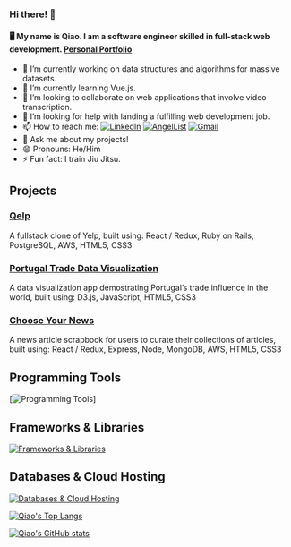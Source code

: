 ### Hi there! 👋

#### 🖥️ My name is Qiao. I am a software engineer skilled in full-stack web development. [Personal Portfolio](https://qiaoyanghan.com/)

- 🔭 I’m currently working on data structures and algorithms for massive datasets.
- 🌱 I’m currently learning Vue.js.
- 👯 I’m looking to collaborate on web applications that involve video transcription.
- 🤔 I’m looking for help with landing a fulfilling web development job.
- 📫 How to reach me:
[![LinkedIn](https://img.shields.io/badge/linkedin-%230077B5.svg?style=for-the-badge&logo=linkedin&logoColor=white)](https://www.linkedin.com/in/qiaoyanghan/)
[![AngelList](https://img.shields.io/badge/AngelList-%23D4D4D4.svg?style=for-the-badge&logo=AngelList&logoColor=black)](https://angel.co/u/qiaoyanghan)
[![Gmail](https://img.shields.io/badge/Gmail-D14836?style=for-the-badge&logo=gmail&logoColor=white)](mailto:qyhwork@gmail.com)
- 💬 Ask me about my projects!
- 😄 Pronouns: He/Him
- ⚡ Fun fact: I train Jiu Jitsu.

## Projects
### [Qelp](https://github.com/qyhAppAcademy/Qelp)
A fullstack clone of Yelp, built using: React / Redux, Ruby on Rails, PostgreSQL, AWS, HTML5, CSS3

### [Portugal Trade Data Visualization](https://github.com/qyhAppAcademy/Portugal-Trade-Data-Visualization)
A data visualization app demostrating Portugal’s trade influence in the world, built using: D3.js, JavaScript, HTML5, CSS3

### [Choose Your News](https://github.com/qyhAppAcademy/Choose-Your-News)
A news article scrapbook for users to curate their collections of articles, built using: React / Redux, Express, Node, MongoDB, AWS, HTML5, CSS3

## Programming Tools
[![Programming Tools](https://skills.thijs.gg/icons?i=js,ruby,php,python,java,html,css,sass)]

## Frameworks & Libraries
[![Frameworks & Libraries](https://skills.thijs.gg/icons?i=react,redux,express,nodejs,jquery,rails,laravel)](https://skills.thijs.gg)

## Databases & Cloud Hosting
[![Databases & Cloud Hosting](https://skills.thijs.gg/icons?i=postgres,sqlite,mysql,mongodb,aws)](https://skills.thijs.gg)

[![Qiao's Top Langs](https://github-readme-stats.vercel.app/api/top-langs/?username=qyhAppAcademy)](https://github.com/qyhAppAcademy/github-readme-stats)

[![Qiao's GitHub stats](https://github-readme-stats.vercel.app/api/?username=qyhAppAcademy&show_icons=true&count_private=true)](https://github.com/qyhAppAcademy/github-readme-stats)
